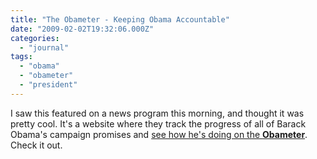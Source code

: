 ```yaml
---
title: "The Obameter - Keeping Obama Accountable"
date: "2009-02-02T19:32:06.000Z"
categories: 
  - "journal"
tags: 
  - "obama"
  - "obameter"
  - "president"
---
```


I saw this featured on a news program this morning, and thought it was pretty cool. It's a website where they track the progress of all of Barack Obama's campaign promises and [see how he's doing on the **Obameter**](http://www.politifact.com/truth-o-meter/promises/). Check it out.
